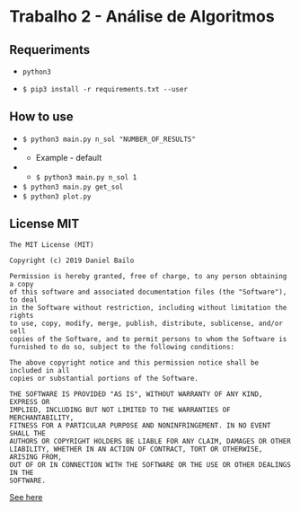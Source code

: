 # Trabalho 2 - Análise de Algoritmos

## Requeriments
* `python3`

* `$ pip3 install -r requirements.txt --user`

## How to use

* `$ python3 main.py n_sol "NUMBER_OF_RESULTS"`
* *  Example - default
* * `$ python3 main.py n_sol 1`
* `$ python3 main.py get_sol`
* `$ python3 plot.py`

## License MIT


    The MIT License (MIT)

    Copyright (c) 2019 Daniel Bailo

    Permission is hereby granted, free of charge, to any person obtaining a copy
    of this software and associated documentation files (the "Software"), to deal
    in the Software without restriction, including without limitation the rights
    to use, copy, modify, merge, publish, distribute, sublicense, and/or sell
    copies of the Software, and to permit persons to whom the Software is
    furnished to do so, subject to the following conditions:

    The above copyright notice and this permission notice shall be included in all
    copies or substantial portions of the Software.

    THE SOFTWARE IS PROVIDED "AS IS", WITHOUT WARRANTY OF ANY KIND, EXPRESS OR
    IMPLIED, INCLUDING BUT NOT LIMITED TO THE WARRANTIES OF MERCHANTABILITY,
    FITNESS FOR A PARTICULAR PURPOSE AND NONINFRINGEMENT. IN NO EVENT SHALL THE
    AUTHORS OR COPYRIGHT HOLDERS BE LIABLE FOR ANY CLAIM, DAMAGES OR OTHER
    LIABILITY, WHETHER IN AN ACTION OF CONTRACT, TORT OR OTHERWISE, ARISING FROM,
    OUT OF OR IN CONNECTION WITH THE SOFTWARE OR THE USE OR OTHER DEALINGS IN THE
    SOFTWARE.

[See here](LICENSE.md)